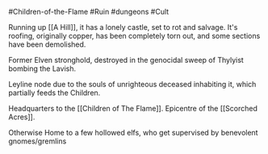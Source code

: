 #Children-of-the-Flame #Ruin #dungeons #Cult   


Running up [[A Hill]], it has a lonely castle, set to rot and salvage.
It's roofing, originally copper, has been completely torn out, and some sections have been demolished.

Former Elven stronghold, destroyed in the genocidal sweep of Thylyist bombing the Lavish.

Leyline node due to the souls of unrighteous deceased inhabiting it, which partially feeds the Children.

Headquarters to the [[Children of The Flame]]. Epicentre of the [[Scorched Acres]].


Otherwise Home to a few hollowed elfs, who get supervised by benevolent gnomes/gremlins


